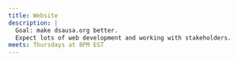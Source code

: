 ```yaml
---
title: Website
description: |
  Goal: make dsausa.org better.
  Expect lots of web development and working with stakeholders.
meets: Thursdays at 8PM EST
---
```

